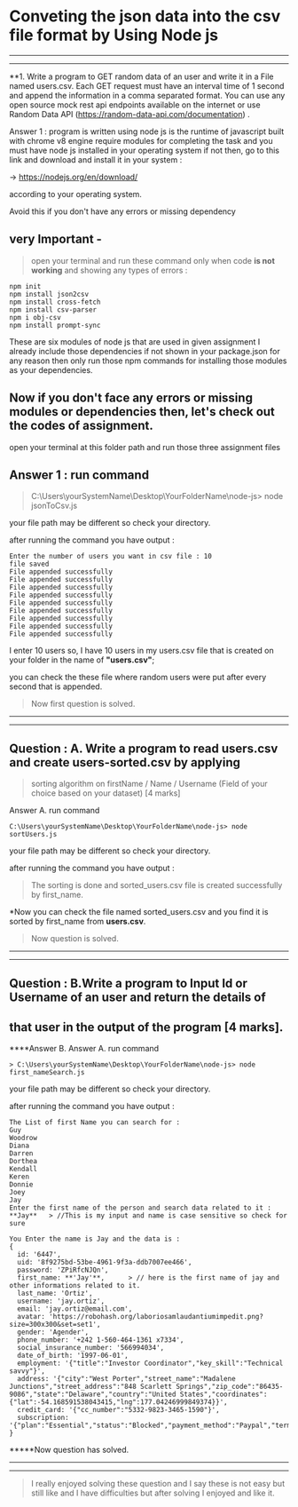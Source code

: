 # Conveting the json data into the csv file format by Using Node js

*********************************************************************************************************************************************
*********************************************************************************************************************************************

**1. Write a program to GET random data of an user and write it in a File named
users.csv. Each GET request must have an interval time of 1 second and append the
information in a comma separated format. You can use any open source mock rest
 api endpoints available on the internet or use Random Data API
 (https://random-data-api.com/documentation) . 


Answer 1 : 
program is written using node js is the runtime of javascript built with chrome v8 engine
require modules for completing the task and you must have node js installed in your 
operating system if not then, go to this link and download and install it in your system : 

-> https://nodejs.org/en/download/    

according to your operating system.


Avoid this if you don't have any errors or missing dependency

## <b> very Important </b> - 
> open your terminal and run these command only when code <b>is not working</b> 
and showing any types of errors : 

    npm init
    npm install json2csv
    npm install cross-fetch
    npm install csv-parser
    npm i obj-csv
    npm install prompt-sync

These are six modules of node js that are used in given assignment
I already include those dependencies if not shown in your package.json
for any reason then only run those npm commands for installing those 
modules as your dependencies.

## Now if you don't face any errors or missing modules or dependencies then, let's check out the codes of assignment.

open your terminal at this folder path and run those three assignment files
## Answer 1 : run command
> C:\Users\yourSystemName\Desktop\YourFolderName\node-js> node jsonToCsv.js

your file path may be different so check your directory.

after running the command you have output : 

    Enter the number of users you want in csv file : 10 
    file saved
    File appended successfully
    File appended successfully
    File appended successfully
    File appended successfully
    File appended successfully
    File appended successfully
    File appended successfully
    File appended successfully
    File appended successfully

I enter 10 users so, I have 10 users in my users.csv file that is created on your folder
in the name of <b> "users.csv"</b>;

you can check the these file where random users were put after every second that is 
appended.

> Now first question is solved.
    
*********************************************************************************************************************************************
*********************************************************************************************************************************************

## Question : A. Write a program to read users.csv and create users-sorted.csv by applying
> sorting algorithm on firstName / Name / Username (Field of your choice
based on your dataset) [4 marks]


Answer A.  run command
    
    C:\Users\yourSystemName\Desktop\YourFolderName\node-js> node sortUsers.js

your file path may be different so check your directory.

after running the command you have output : 
> The sorting is done and sorted_users.csv file is created successfully by first_name.

*Now you can check the file named sorted_users.csv and you find it is sorted by first_name
from **users.csv**.

> Now question is solved.

*********************************************************************************************************************************************
*********************************************************************************************************************************************

## Question : B.Write a program to Input Id or Username of an user and return the details of
## that user in the output of the program [4 marks].

****Answer B. Answer A. run command

    > C:\Users\yourSystemName\Desktop\YourFolderName\node-js> node first_nameSearch.js

your file path may be different so check your directory.

after running the command you have output : 
    
    The List of first Name you can search for :
    Guy
    Woodrow
    Diana
    Darren
    Dorthea
    Kendall
    Keren
    Donnie
    Joey
    Jay
    Enter the first name of the person and search data related to it : **Jay**   > //This is my input and name is case sensitive so check for sure
    
    You Enter the name is Jay and the data is :
    {
      id: '6447',
      uid: '8f9275bd-53be-4961-9f3a-ddb7007ee466',
      password: 'ZPiRfcNJQn',
      first_name: **'Jay'**,      > // here is the first name of jay and other informations related to it.
      last_name: 'Ortiz',
      username: 'jay.ortiz',
      email: 'jay.ortiz@email.com',
      avatar: 'https://robohash.org/laboriosamlaudantiumimpedit.png?size=300x300&set=set1',
      gender: 'Agender',
      phone_number: '+242 1-560-464-1361 x7334',
      social_insurance_number: '566994034',
      date_of_birth: '1997-06-01',
      employment: '{"title":"Investor Coordinator","key_skill":"Technical savvy"}',
      address: '{"city":"West Porter","street_name":"Madalene Junctions","street_address":"848 Scarlett Springs","zip_code":"86435-9086","state":"Delaware","country":"United States","coordinates":{"lat":-54.168591538043415,"lng":177.04246999849374}}',
      credit_card: '{"cc_number":"5332-9823-3465-1590"}',
      subscription: '{"plan":"Essential","status":"Blocked","payment_method":"Paypal","term":"Annual"}'
    }
            
*****Now question has solved.

*********************************************************************************************************************************************
*********************************************************************************************************************************************

> I really enjoyed solving these question and I say these is not easy but still like and I have difficulties but after solving I enjoyed and like it.
